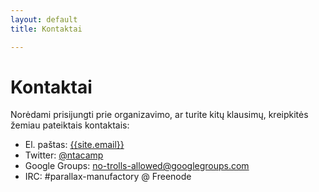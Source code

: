```yaml
---
layout: default
title: Kontaktai

---
```

# Kontaktai

Norėdami prisijungti prie organizavimo, ar turite kitų klausimų, kreipkitės
žemiau pateiktais kontaktais:

* El. paštas: [{{site.email}}](mailto:{{site.email}})
* Twitter: [@ntacamp](http://www.twitter.com/ntacamp)
* Google Groups: [no-trolls-allowed@googlegroups.com](mailto:no-trolls-allowed@googlegroups.com)
* IRC: #parallax-manufactory @ Freenode
